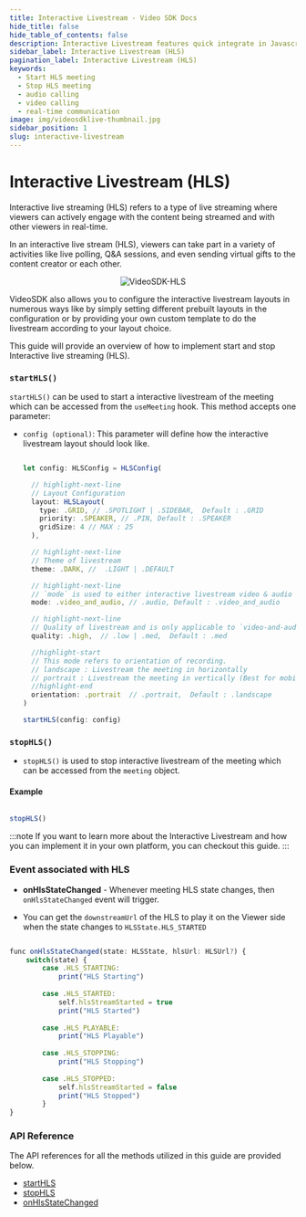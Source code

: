 ```yaml
---
title: Interactive Livestream - Video SDK Docs
hide_title: false
hide_table_of_contents: false
description: Interactive Livestream features quick integrate in Javascript, React JS, Android, IOS, React Native, Flutter with Video SDK to add live video & audio conferencing to your applications.
sidebar_label: Interactive Livestream (HLS)
pagination_label: Interactive Livestream (HLS)
keywords:
  - Start HLS meeting
  - Stop HLS meeting
  - audio calling
  - video calling
  - real-time communication
image: img/videosdklive-thumbnail.jpg
sidebar_position: 1
slug: interactive-livestream
---
```


# Interactive Livestream (HLS)

Interactive live streaming (HLS) refers to a type of live streaming where viewers can actively engage with the content being streamed and with other viewers in real-time.

In an interactive live stream (HLS), viewers can take part in a variety of activities like live polling, Q&A sessions, and even sending virtual gifts to the content creator or each other.

<center>

![VideoSDK-HLS](/img/VideoSDK-HLS.png)

</center>

VideoSDK also allows you to configure the interactive livestream layouts in numerous ways like by simply setting different prebuilt layouts in the configuration or by providing your own custom template to do the livestream according to your layout choice.

This guide will provide an overview of how to implement start and stop Interactive live streaming (HLS).

### `startHLS()`

`startHLS()` can be used to start a interactive livestream of the meeting which can be accessed from the `useMeeting` hook. This method accepts one parameter:

- `config (optional)`: This parameter will define how the interactive livestream layout should look like.

  ```js

  let config: HLSConfig = HLSConfig(

    // highlight-next-line
    // Layout Configuration
    layout: HLSLayout(
      type: .GRID, // .SPOTLIGHT | .SIDEBAR,  Default : .GRID
      priority: .SPEAKER, // .PIN, Default : .SPEAKER
      gridSize: 4 // MAX : 25
    ), 

    // highlight-next-line
    // Theme of livestream
    theme: .DARK, //  .LIGHT | .DEFAULT

    // highlight-next-line
    // `mode` is used to either interactive livestream video & audio both or only audio.
    mode: .video_and_audio, // .audio, Default : .video_and_audio

    // highlight-next-line
    // Quality of livestream and is only applicable to `video-and-audio` type mode.
    quality: .high,  // .low | .med,  Default : .med

    //highlight-start
    // This mode refers to orientation of recording.
    // landscape : Livestream the meeting in horizontally
    // portrait : Livestream the meeting in vertically (Best for mobile view)
    //highlight-end
    orientation: .portrait  // .portrait,  Default : .landscape
  )

  startHLS(config: config)
  ```

### `stopHLS()`

- `stopHLS()` is used to stop interactive livestream of the meeting which can be accessed from the `meeting` object.

#### Example

```js

stopHLS()

```

:::note
If you want to learn more about the Interactive Livestream and how you can implement it in your own platform, you can checkout this guide.
:::

### Event associated with HLS

- **onHlsStateChanged** - Whenever meeting HLS state changes, then `onHlsStateChanged` event will trigger.

- You can get the `downstreamUrl` of the HLS to play it on the Viewer side when the state changes to `HLSState.HLS_STARTED`

```js

func onHlsStateChanged(state: HLSState, hlsUrl: HLSUrl?) {
    switch(state) {
        case .HLS_STARTING:
            print("HLS Starting")
            
        case .HLS_STARTED:
            self.hlsStreamStarted = true
            print("HLS Started")
            
        case .HLS_PLAYABLE:
            print("HLS Playable")
            
        case .HLS_STOPPING:
            print("HLS Stopping")
            
        case .HLS_STOPPED:
            self.hlsStreamStarted = false
            print("HLS Stopped")
        }
}

```

### API Reference

The API references for all the methods utilized in this guide are provided below.

- [startHLS](/ios/api/sdk-reference/meeting-class/methods#starthls)
- [stopHLS](/ios/api/sdk-reference/meeting-class/methods#stophls)
- [onHlsStateChanged](/ios/api/sdk-reference/meeting-class/events#onhlsstatechanged)

